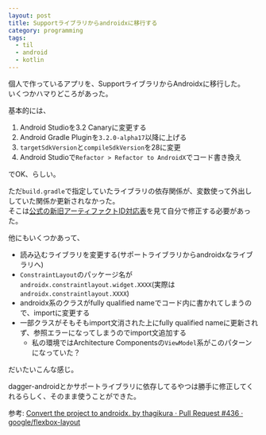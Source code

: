```yaml
---
layout: post
title: Supportライブラリからandroidxに移行する
category: programming
tags:
  - til
  - android
  - kotlin
---
```


個人で作っているアプリを、SupportライブラリからAndroidxに移行した。  
いくつかハマりどころがあった。

基本的には、

1. Android Studioを3.2 Canaryに変更する
2. Android Gradle Pluginを`3.2.0-alpha17`以降に上げる
3. `targetSdkVersion`と`compileSdkVersion`を28に変更
4. Android Studioで`Refactor > Refactor to AndroidX`でコード書き換え

でOK、らしい。

ただ`build.gradle`で指定していたライブラリの依存関係が、変数使って外出ししていた関係か更新されなかった。  
そこは[公式の新旧アーティファクトID対応表](https://developer.android.com/topic/libraries/support-library/refactor)を見て自分で修正する必要があった。

他にもいくつかあって、

- 読み込むライブラリを変更する(サポートライブラリからandroidxなライブラリへ)
- `ConstraintLayout`のパッケージ名が`androidx.constraintlayout.widget.XXXX`(実際は`androidx.constraintlayout.XXXX`)
- androidx系のクラスがfully qualified nameでコード内に書かれてしまうので、importに変更する
- 一部クラスがそもそもimport文消された上にfully qualified nameに更新されず、参照エラーになってしまうのでimport文追加する
  - 私の環境ではArchitecture Componentsの`ViewModel`系がこのパターンになっていた？
  
だいたいこんな感じ。

dagger-androidとかサポートライブラリに依存してるやつは勝手に修正してくれるらしく、そのまま使うことができた。

参考: [Convert the project to androidx. by thagikura · Pull Request #436 · google/flexbox-layout](https://github.com/google/flexbox-layout/pull/436)

